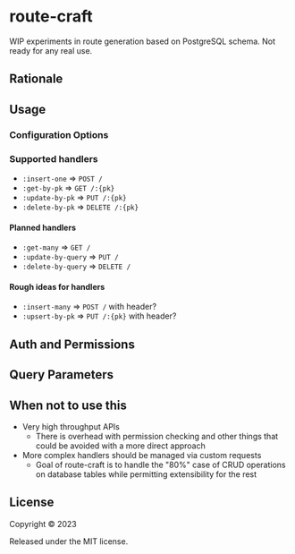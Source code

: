 # route-craft

WIP experiments in route generation based on PostgreSQL schema. Not ready for any real use.

## Rationale

## Usage

### Configuration Options

### Supported handlers

- `:insert-one` => `POST /`
- `:get-by-pk` => `GET /:{pk}`
- `:update-by-pk` => `PUT /:{pk}`
- `:delete-by-pk` => `DELETE /:{pk}`

#### Planned handlers

- `:get-many` => `GET /`
- `:update-by-query` => `PUT /`
- `:delete-by-query` => `DELETE /`

#### Rough ideas for handlers

- `:insert-many` => `POST /` with header?
- `:upsert-by-pk` => `PUT /:{pk}` with header?

## Auth and Permissions

## Query Parameters

## When not to use this

- Very high throughput APIs
  - There is overhead with permission checking and other things that could be avoided with a more direct approach
- More complex handlers should be managed via custom requests
  - Goal of route-craft is to handle the "80%" case of CRUD operations on database tables while permitting extensibility for the rest

## License

Copyright © 2023

Released under the MIT license.